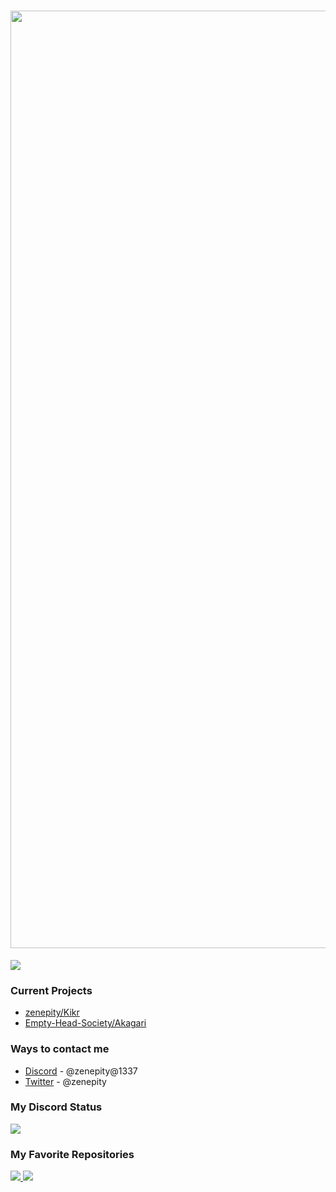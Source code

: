 
<h1 align="center">
<img src="https://imgur.com/Ry3ZKyX.png" width="1500">
</h1>

<a href="https://blacklivesmatter.com/">
<img src="https://liberalarts.oregonstate.edu/sites/liberalarts.oregonstate.edu/files/blm-banner.png">
</a>

### Current Projects
- [zenepity/Kikr](https://github.com/zenepity/Kikr)
- [Empty-Head-Society/Akagari](https://github.com/Empty-Head-Society/Akagari)

### Ways to contact me
- [Discord]() - @zenepity@1337
- [Twitter](https://twitter.com/@zenepity) - @zenepity
 
### My Discord Status

<img src="https://discord.c99.nl/widget/theme-4/802231495875231755.png">

### My Favorite Repositories 

<a href="https://github.com/zenepity/Kikr">
<img src="https://github-readme-stats.vercel.app/api/pin/?username=zenepity&repo=kikr&theme=radical"> 
</a> 
<a href="https://github.com/Koolwiza/Bot-12">
<img src="https://github-readme-stats.vercel.app/api/pin/?username=Koolwiza&repo=Bot-12&theme=radical"> 
</a>

